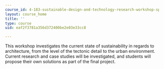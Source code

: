 ```yaml
---
course_id: 4-183-sustainable-design-and-technology-research-workshop-spring-2004
layout: course_home
title: ''
type: course
uid: eaf2f3781a356d372400be2e03e33cc8

---
```

This workshop investigates the current state of sustainability in regards to architecture, from the level of the tectonic detail to the urban environment. Current research and case studies will be investigated, and students will propose their own solutions as part of the final project.
